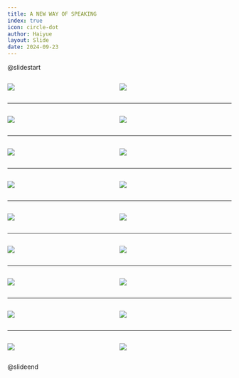 ```yaml
---
title: A NEW WAY OF SPEAKING
index: true
icon: circle-dot
author: Haiyue
layout: Slide
date: 2024-09-23
---
```

 
@slidestart

<div style="display:flex">
<div style="flex:1">

![](/reading/english/Level-M/A%20NEW%20WAY%20OF%20SPEAKING/001.webp)
</div>
<div style="flex:1">

![](/reading/english/Level-M/A%20NEW%20WAY%20OF%20SPEAKING/002.webp)
</div>
</div>

---

<div style="display:flex">
<div style="flex:1">

![](/reading/english/Level-M/A%20NEW%20WAY%20OF%20SPEAKING/003.webp)
</div>
<div style="flex:1">

![](/reading/english/Level-M/A%20NEW%20WAY%20OF%20SPEAKING/004.webp)
</div>
</div>

---

<div style="display:flex">
<div style="flex:1">

![](/reading/english/Level-M/A%20NEW%20WAY%20OF%20SPEAKING/005.webp)
</div>
<div style="flex:1">

![](/reading/english/Level-M/A%20NEW%20WAY%20OF%20SPEAKING/006.webp)
</div>
</div>

---

<div style="display:flex">
<div style="flex:1">

![](/reading/english/Level-M/A%20NEW%20WAY%20OF%20SPEAKING/007.webp)
</div>
<div style="flex:1">

![](/reading/english/Level-M/A%20NEW%20WAY%20OF%20SPEAKING/008.webp)
</div>
</div>

---

<div style="display:flex">
<div style="flex:1">

![](/reading/english/Level-M/A%20NEW%20WAY%20OF%20SPEAKING/009.webp)
</div>
<div style="flex:1">

![](/reading/english/Level-M/A%20NEW%20WAY%20OF%20SPEAKING/010.webp)
</div>
</div>

---

<div style="display:flex">
<div style="flex:1">

![](/reading/english/Level-M/A%20NEW%20WAY%20OF%20SPEAKING/011.webp)
</div>
<div style="flex:1">

![](/reading/english/Level-M/A%20NEW%20WAY%20OF%20SPEAKING/012.webp)
</div>
</div>

---

<div style="display:flex">
<div style="flex:1">

![](/reading/english/Level-M/A%20NEW%20WAY%20OF%20SPEAKING/013.webp)
</div>
<div style="flex:1">

![](/reading/english/Level-M/A%20NEW%20WAY%20OF%20SPEAKING/014.webp)
</div>
</div>

---

<div style="display:flex">
<div style="flex:1">

![](/reading/english/Level-M/A%20NEW%20WAY%20OF%20SPEAKING/015.webp)
</div>
<div style="flex:1">

![](/reading/english/Level-M/A%20NEW%20WAY%20OF%20SPEAKING/016.webp)
</div>
</div>

---

<div style="display:flex">
<div style="flex:1">

![](/reading/english/Level-M/A%20NEW%20WAY%20OF%20SPEAKING/017.webp)
</div>
<div style="flex:1">

![](/reading/english/Level-M/A%20NEW%20WAY%20OF%20SPEAKING/018.webp)
</div>
</div>

@slideend